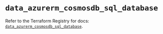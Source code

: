 # `data_azurerm_cosmosdb_sql_database`

Refer to the Terraform Registry for docs: [`data_azurerm_cosmosdb_sql_database`](https://registry.terraform.io/providers/hashicorp/azurerm/4.2.0/docs/data-sources/cosmosdb_sql_database).
